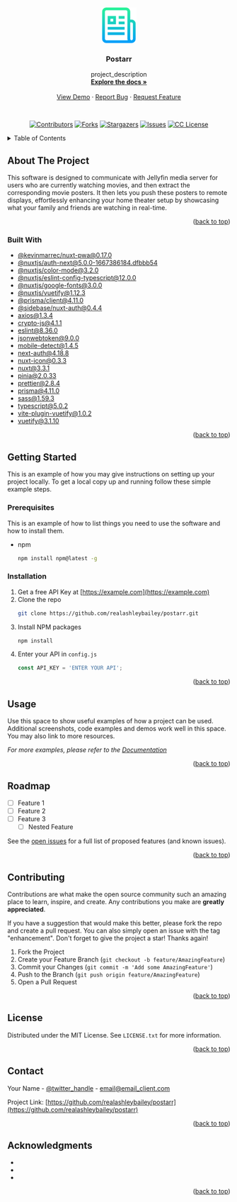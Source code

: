 <a name="readme-top"></a>

<br />
<div align="center">
  <a href="https://github.com/realashleybailey/postarr">
    <img src="docs/images/logo.png" alt="Logo" width="80" height="80">
  </a>

<h3 align="center">Postarr</h3>

  <p align="center">
    project_description
    <br />
    <a href="https://github.com/realashleybailey/postarr"><strong>Explore the docs »</strong></a>
    <br />
    <br />
    <a href="https://github.com/realashleybailey/postarr">View Demo</a>
    ·
    <a href="https://github.com/realashleybailey/postarr/issues">Report Bug</a>
    ·
    <a href="https://github.com/realashleybailey/postarr/issues">Request Feature</a>
  </p>
</div>

<br>

<div align="center">
  
[![Contributors][contributors-shield]][contributors-url]
[![Forks][forks-shield]][forks-url]
[![Stargazers][stars-shield]][stars-url]
[![Issues][issues-shield]][issues-url]
[![CC License][license-shield]][license-url]

</div>




<!-- TABLE OF CONTENTS -->
<details>
  <summary>Table of Contents</summary>
  <ol>
    <li>
      <a href="#about-the-project">About The Project</a>
      <ul>
        <li><a href="#built-with">Built With</a></li>
      </ul>
    </li>
    <li>
      <a href="#getting-started">Getting Started</a>
      <ul>
        <li><a href="#prerequisites">Prerequisites</a></li>
        <li><a href="#installation">Installation</a></li>
      </ul>
    </li>
    <li><a href="#usage">Usage</a></li>
    <li><a href="#roadmap">Roadmap</a></li>
    <li><a href="#contributing">Contributing</a></li>
    <li><a href="#license">License</a></li>
    <li><a href="#contact">Contact</a></li>
    <li><a href="#acknowledgments">Acknowledgments</a></li>
  </ol>
</details>



<!-- ABOUT THE PROJECT -->
## About The Project

<!-- [![Product Name Screen Shot][product-screenshot]](https://example.com) -->

This software is designed to communicate with Jellyfin media server for users who are currently watching movies, and then extract the corresponding movie posters. It then lets you push these posters to remote displays, effortlessly enhancing your home theater setup by showcasing what your family and friends are watching in real-time.

<p align="right">(<a href="#readme-top">back to top</a>)</p>



### Built With

* [@kevinmarrec/nuxt-pwa@0.17.0](https://www.npmjs.com/package/@kevinmarrec/nuxt-pwa/v/0.17.0)
* [@nuxtjs/auth-next@5.0.0-1667386184.dfbbb54](https://www.npmjs.com/package/@nuxtjs/auth-next/v/5.0.0-1667386184.dfbbb54)
* [@nuxtjs/color-mode@3.2.0](https://www.npmjs.com/package/@nuxtjs/color-mode/v/3.2.0)
* [@nuxtjs/eslint-config-typescript@12.0.0](https://www.npmjs.com/package/@nuxtjs/eslint-config-typescript/v/12.0.0)
* [@nuxtjs/google-fonts@3.0.0](https://www.npmjs.com/package/@nuxtjs/google-fonts/v/3.0.0)
* [@nuxtjs/vuetify@1.12.3](https://www.npmjs.com/package/@nuxtjs/vuetify/v/1.12.3)
* [@prisma/client@4.11.0](https://www.npmjs.com/package/@prisma/client/v/4.11.0)
* [@sidebase/nuxt-auth@0.4.4](https://www.npmjs.com/package/@sidebase/nuxt-auth/v/0.4.4)
* [axios@1.3.4](https://www.npmjs.com/package/axios/v/1.3.4)
* [crypto-js@4.1.1](https://www.npmjs.com/package/crypto-js/v/4.1.1)
* [eslint@8.36.0](https://www.npmjs.com/package/eslint/v/8.36.0)
* [jsonwebtoken@9.0.0](https://www.npmjs.com/package/jsonwebtoken/v/9.0.0)
* [mobile-detect@1.4.5](https://www.npmjs.com/package/mobile-detect/v/1.4.5)
* [next-auth@4.18.8](https://www.npmjs.com/package/next-auth/v/4.18.8)
* [nuxt-icon@0.3.3](https://www.npmjs.com/package/nuxt-icon/v/0.3.3)
* [nuxt@3.3.1](https://www.npmjs.com/package/nuxt/v/3.3.1)
* [pinia@2.0.33](https://www.npmjs.com/package/pinia/v/2.0.33)
* [prettier@2.8.4](https://www.npmjs.com/package/prettier/v/2.8.4)
* [prisma@4.11.0](https://www.npmjs.com/package/prisma/v/4.11.0)
* [sass@1.59.3](https://www.npmjs.com/package/sass/v/1.59.3)
* [typescript@5.0.2](https://www.npmjs.com/package/typescript/v/5.0.2)
* [vite-plugin-vuetify@1.0.2](https://www.npmjs.com/package/vite-plugin-vuetify/v/1.0.2)
* [vuetify@3.1.10](https://www.npmjs.com/package/vuetify/v/3.1.10)

<p align="right">(<a href="#readme-top">back to top</a>)</p>



<!-- GETTING STARTED -->
## Getting Started

This is an example of how you may give instructions on setting up your project locally.
To get a local copy up and running follow these simple example steps.

### Prerequisites

This is an example of how to list things you need to use the software and how to install them.
* npm
  ```sh
  npm install npm@latest -g
  ```

### Installation

1. Get a free API Key at [https://example.com](https://example.com)
2. Clone the repo
   ```sh
   git clone https://github.com/realashleybailey/postarr.git
   ```
3. Install NPM packages
   ```sh
   npm install
   ```
4. Enter your API in `config.js`
   ```js
   const API_KEY = 'ENTER YOUR API';
   ```

<p align="right">(<a href="#readme-top">back to top</a>)</p>



<!-- USAGE EXAMPLES -->
## Usage

Use this space to show useful examples of how a project can be used. Additional screenshots, code examples and demos work well in this space. You may also link to more resources.

_For more examples, please refer to the [Documentation](https://example.com)_

<p align="right">(<a href="#readme-top">back to top</a>)</p>



<!-- ROADMAP -->
## Roadmap

- [ ] Feature 1
- [ ] Feature 2
- [ ] Feature 3
    - [ ] Nested Feature

See the [open issues](https://github.com/realashleybailey/postarr/issues) for a full list of proposed features (and known issues).

<p align="right">(<a href="#readme-top">back to top</a>)</p>



<!-- CONTRIBUTING -->
## Contributing

Contributions are what make the open source community such an amazing place to learn, inspire, and create. Any contributions you make are **greatly appreciated**.

If you have a suggestion that would make this better, please fork the repo and create a pull request. You can also simply open an issue with the tag "enhancement".
Don't forget to give the project a star! Thanks again!

1. Fork the Project
2. Create your Feature Branch (`git checkout -b feature/AmazingFeature`)
3. Commit your Changes (`git commit -m 'Add some AmazingFeature'`)
4. Push to the Branch (`git push origin feature/AmazingFeature`)
5. Open a Pull Request

<p align="right">(<a href="#readme-top">back to top</a>)</p>



<!-- LICENSE -->
## License

Distributed under the MIT License. See `LICENSE.txt` for more information.

<p align="right">(<a href="#readme-top">back to top</a>)</p>



<!-- CONTACT -->
## Contact

Your Name - [@twitter_handle](https://twitter.com/twitter_handle) - email@email_client.com

Project Link: [https://github.com/realashleybailey/postarr](https://github.com/realashleybailey/postarr)

<p align="right">(<a href="#readme-top">back to top</a>)</p>



<!-- ACKNOWLEDGMENTS -->
## Acknowledgments

* []()
* []()
* []()

<p align="right">(<a href="#readme-top">back to top</a>)</p>



<!-- MARKDOWN LINKS & IMAGES -->
<!-- https://www.markdownguide.org/basic-syntax/#reference-style-links -->
[contributors-shield]: https://img.shields.io/github/contributors/realashleybailey/postarr.svg?style=for-the-badge
[contributors-url]: https://github.com/realashleybailey/postarr/graphs/contributors
[forks-shield]: https://img.shields.io/github/forks/realashleybailey/postarr.svg?style=for-the-badge
[forks-url]: https://github.com/realashleybailey/postarr/network/members
[stars-shield]: https://img.shields.io/github/stars/realashleybailey/postarr.svg?style=for-the-badge
[stars-url]: https://github.com/realashleybailey/postarr/stargazers
[issues-shield]: https://img.shields.io/github/issues/realashleybailey/postarr.svg?style=for-the-badge
[issues-url]: https://github.com/realashleybailey/postarr/issues
[license-shield]: https://img.shields.io/github/license/realashleybailey/postarr.svg?style=for-the-badge
[license-url]: https://github.com/realashleybailey/postarr/blob/master/LICENSE.md
[linkedin-shield]: https://img.shields.io/badge/-LinkedIn-black.svg?style=for-the-badge&logo=linkedin&colorB=555
[linkedin-url]: https://linkedin.com/in/linkedin_username
[product-screenshot]: images/screenshot.png
[Next.js]: https://img.shields.io/badge/next.js-000000?style=for-the-badge&logo=nextdotjs&logoColor=white
[Next-url]: https://nextjs.org/
[React.js]: https://img.shields.io/badge/React-20232A?style=for-the-badge&logo=react&logoColor=61DAFB
[React-url]: https://reactjs.org/
[Vue.js]: https://img.shields.io/badge/Vue.js-35495E?style=for-the-badge&logo=vuedotjs&logoColor=4FC08D
[Vue-url]: https://vuejs.org/
[Angular.io]: https://img.shields.io/badge/Angular-DD0031?style=for-the-badge&logo=angular&logoColor=white
[Angular-url]: https://angular.io/
[Svelte.dev]: https://img.shields.io/badge/Svelte-4A4A55?style=for-the-badge&logo=svelte&logoColor=FF3E00
[Svelte-url]: https://svelte.dev/
[Laravel.com]: https://img.shields.io/badge/Laravel-FF2D20?style=for-the-badge&logo=laravel&logoColor=white
[Laravel-url]: https://laravel.com
[Bootstrap.com]: https://img.shields.io/badge/Bootstrap-563D7C?style=for-the-badge&logo=bootstrap&logoColor=white
[Bootstrap-url]: https://getbootstrap.com
[JQuery.com]: https://img.shields.io/badge/jQuery-0769AD?style=for-the-badge&logo=jquery&logoColor=white
[JQuery-url]: https://jquery.com 
